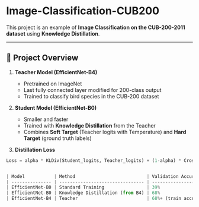 # Image-Classification-CUB200

This project is an example of **Image Classification on the CUB-200-2011 dataset** using **Knowledge Distillation**.

---

## 🔹 Project Overview

1. **Teacher Model (EfficientNet-B4)**  
   - Pretrained on ImageNet  
   - Last fully connected layer modified for 200-class output  
   - Trained to classify bird species in the CUB-200 dataset  

2. **Student Model (EfficientNet-B0)**  
   - Smaller and faster  
   - Trained with **Knowledge Distillation** from the Teacher  
   - Combines **Soft Target** (Teacher logits with Temperature) and **Hard Target** (ground truth labels)  

3. **Distillation Loss**  
```python
Loss = alpha * KLDiv(Student_logits, Teacher_logits) + (1-alpha) * CrossEntropy(Student_logits, labels)


| Model           | Method                           | Validation Accuracy   |
| --------------- | -------------------------------- | --------------------- |
| EfficientNet-B0 | Standard Training                | 39%                   |
| EfficientNet-B0 | Knowledge Distillation (from B4) | 68%                   |
| EfficientNet-B4 | Teacher                          | 68%+ (train accuracy) |

